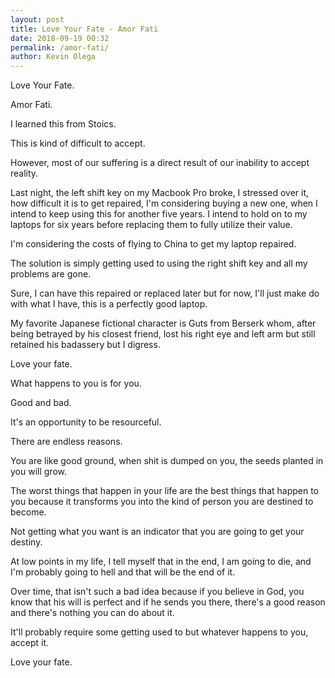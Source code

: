 ```yaml
--- 
layout: post 
title: Love Your Fate - Amor Fati
date: 2018-09-19 00:32
permalink: /amor-fati/ 
author: Kevin Olega 
--- 
```

Love Your Fate. 

Amor Fati.

I learned this from Stoics.

This is kind of difficult to accept.

However, most of our suffering is a direct result of our inability to accept reality.

Last night, the left shift key on my Macbook Pro broke, I stressed over it, how difficult it is to get repaired, I'm considering buying a new one, when I intend to keep using this for another five years. I intend to hold on to my laptops for six years before replacing them to fully utilize their value.

I'm considering the costs of flying to China to get my laptop repaired.

The solution is simply getting used to using the right shift key and all my problems are gone.

Sure, I can have this repaired or replaced later but for now, I'll just make do with what I have, this is a perfectly good laptop.

My favorite Japanese fictional character is Guts from Berserk whom, after being betrayed by his closest friend, lost his right eye and left arm but still retained his badassery but I digress.

Love your fate.

What happens to you is for you.

Good and bad.

It's an opportunity to be resourceful.

There are endless reasons.

You are like good ground, when shit is dumped on you, the seeds planted in you will grow.

The worst things that happen in your life are the best things that happen to you because it transforms you into the kind of person you are destined to become.

Not getting what you want is an indicator that you are going to get your destiny.

At low points in my life, I tell myself that in the end, I am going to die, and I'm probably going to hell and that will be the end of it.

Over time, that isn't such a bad idea because if you believe in God, you know that his will is perfect and if he sends you there, there's a good reason and there's nothing you can do about it.

It'll probably require some getting used to but whatever happens to you, accept it.

Love your fate.

